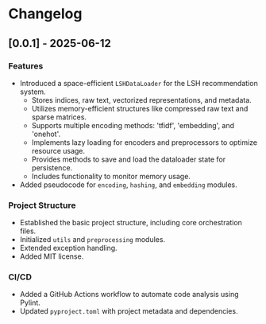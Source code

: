 # Changelog

## [0.0.1] - 2025-06-12

### Features

- Introduced a space-efficient `LSHDataLoader` for the LSH recommendation system.
  - Stores indices, raw text, vectorized representations, and metadata.
  - Utilizes memory-efficient structures like compressed raw text and sparse matrices.
  - Supports multiple encoding methods: 'tfidf', 'embedding', and 'onehot'.
  - Implements lazy loading for encoders and preprocessors to optimize resource usage.
  - Provides methods to save and load the dataloader state for persistence.
  - Includes functionality to monitor memory usage.
- Added pseudocode for `encoding`, `hashing`, and `embedding` modules.

### Project Structure

- Established the basic project structure, including core orchestration files.
- Initialized `utils` and `preprocessing` modules.
- Extended exception handling.
- Added MIT license.

### CI/CD

- Added a GitHub Actions workflow to automate code analysis using Pylint.
- Updated `pyproject.toml` with project metadata and dependencies.